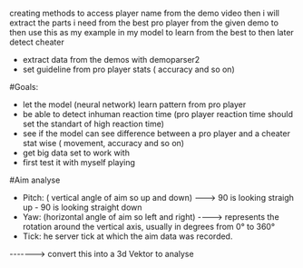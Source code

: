 creating methods to access player name from the demo video then i will extract the parts i need from the best pro player from the given demo to then use this as my example in my model to learn from the best to then later detect cheater

- extract data from the demos with demoparser2
- set guideline from pro player stats ( accuracy and so on)

#Goals:

- let the model (neural network) learn pattern from pro player
- be able to detect inhuman reaction time (pro player reaction time should set the standart of high reaction time)
- see if the model can see difference between a pro player and a cheater stat wise ( movement, accuracy and so on)
- get big data set to work with
- first test it with myself playing

#Aim analyse

- Pitch: ( vertical angle of aim so up and down) ---> 90 is looking straigh up - 90 is looking straight down
- Yaw: (horizontal angle of aim so left and right) ----> represents the rotation around the vertical axis, usually in degrees from 0° to 360°
- Tick: he server tick at which the aim data was recorded.

-------> convert this into a 3d Vektor to analyse
